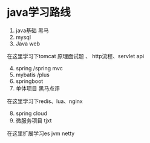 # java学习路线

1. java基础 黑马
2. mysql
3. Java web 

在这里学习下tomcat 原理面试题 、 http流程、servlet  api

4. spring /spring mvc
5. mybatis /plus
6. springboot
7. 单体项目 黑马点评

在这里学习下redis、lua、nginx

8. spring cloud
9. 微服务项目 tjxt

在这里扩展学习es jvm netty




